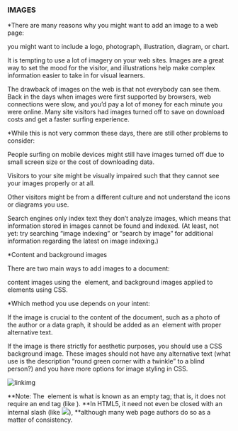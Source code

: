 ### IMAGES 

*There are many reasons why you might want to add an image to a web page: 

you might want to include a logo, photograph, illustration, diagram, or chart.

It is tempting to use a lot of imagery on your web sites.
Images are a great way to set the mood for the visitor, and illustrations help make complex information easier to take in for visual learners.

The drawback of images on the web is that not everybody can see them.
Back in the days when images were first supported by browsers, web connections were slow, and you’d pay a lot of money for each minute you were online.
Many site visitors had images turned off to save on download costs and get a faster surfing experience.

*While this is not very common these days, there are still other problems to consider:

People surfing on mobile devices might still have images turned off due to small screen size or the cost of downloading data.

Visitors to your site might be visually impaired such that they cannot see your images properly or at all.

Other visitors might be from a different culture and not understand the icons or diagrams you use.

Search engines only index text they don’t analyze images, which means that information stored in images cannot be found and indexed.
(At least, not yet: try searching “image indexing” or “search by image” for additional information regarding the latest on image indexing.)

*Content and background images

There are two main ways to add images to a document:

content images using the <img> element, and background images applied to elements using CSS.

*Which method you use depends on your intent:

If the image is crucial to the content of the document, such as a photo of the author or a data graph,
it should be added as an <img> element with proper alternative text.

If the image is there strictly for aesthetic purposes, you should use a CSS background image.
These images should not have any alternative text
(what use is the description “round green corner with a twinkle” to a blind person?) and you have more options for image styling in CSS.


![linkimg](https://www.miltonmarketing.com/wp-content/uploads/2018/03/mmhtmlimgtag424243image-tag-example.jpg)

**Note: The <img> element is what is known as an empty tag; that is, it does not require an end tag (like </img>).
**In HTML5, it need not even be closed with an internal slash (like <img src="balconyview.jpg"/>), 
**although many web page authors do so as a matter of consistency.
